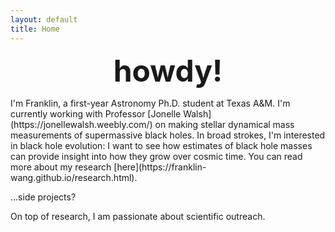 ```yaml
---
layout: default
title: Home
---
```


<p style="text-align: center;"> <font size="10"> <strong>howdy!</strong> </font></p>
I'm Franklin, a first-year Astronomy Ph.D. student at Texas A&M. I'm currently working with Professor [Jonelle Walsh](https://jonellewalsh.weebly.com/) on making stellar dynamical mass measurements of supermassive black holes. In broad strokes, I'm interested in black hole evolution: I want to see how estimates of black hole masses can provide insight into how they grow over cosmic time. You can read more about my research [here](https://franklin-wang.github.io/research.html).

...side projects?

On top of research, I am passionate about scientific outreach.

